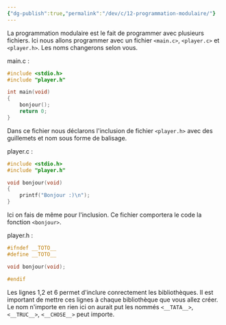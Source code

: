 ```yaml
---
{"dg-publish":true,"permalink":"/dev/c/12-programmation-modulaire/"}
---
```


La programmation modulaire est le fait de programmer avec plusieurs fichiers.
Ici nous allons programmer avec un fichier `<main.c>`, `<player.c>` et `<player.h>`. 
Les noms changerons selon vous.

main.c :
```C
#include <stdio.h>
#include "player.h"

int main(void)
{
    bonjour();
    return 0;
}
```
Dans ce fichier nous déclarons l'inclusion de fichier `<player.h>` avec des guillemets et nom sous forme de balisage.

player.c :
```C 
#include <stdio.h>
#include "player.h"

void bonjour(void)
{
    printf("Bonjour :)\n");
}
```
Ici on fais de même pour l'inclusion. Ce fichier comportera le code la fonction `<bonjour>`.

player.h :
```C
#ifndef __TOTO__
#define __TOTO__

void bonjour(void);

#endif
```
Les lignes 1,2 et 6 permet d'inclure conrectement les bibliothèques. Il est important de mettre ces lignes à chaque bibliothèque que vous allez créer. Le nom n'importe en rien ici on aurait put les nommés `<__TATA__>`, `<__TRUC__>`, `<__CHOSE__>`  peut importe.